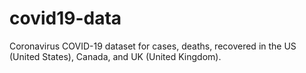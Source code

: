 # covid19-data
Coronavirus COVID-19 dataset for cases, deaths, recovered in the US (United States), Canada, and UK (United Kingdom).
